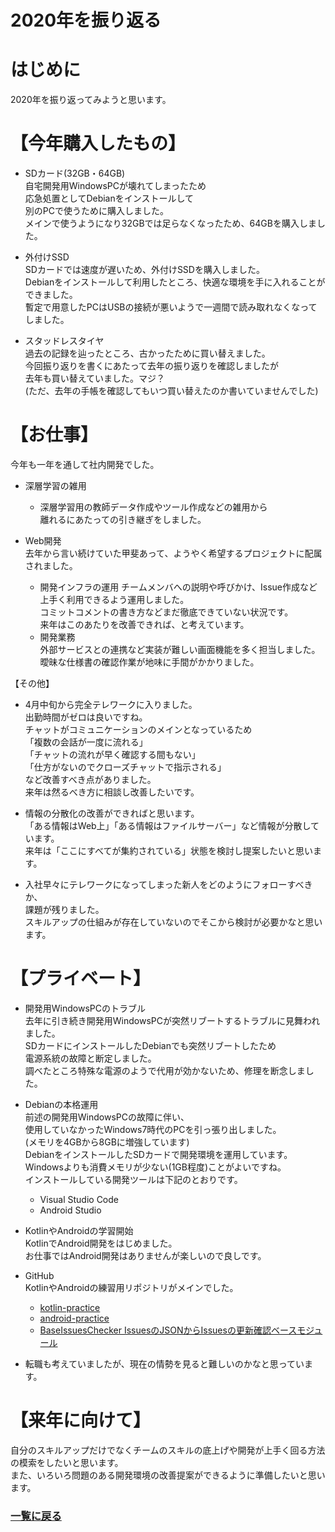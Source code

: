 2020年を振り返る
===

# はじめに
2020年を振り返ってみようと思います。  

# 【今年購入したもの】
* SDカード(32GB・64GB)  
  自宅開発用WindowsPCが壊れてしまったため  
  応急処置としてDebianをインストールして  
  別のPCで使うために購入しました。  
  メインで使うようになり32GBでは足らなくなったため、64GBを購入しました。  

* 外付けSSD  
  SDカードでは速度が遅いため、外付けSSDを購入しました。  
  Debianをインストールして利用したところ、快適な環境を手に入れることができました。  
  暫定で用意したPCはUSBの接続が悪いようで一週間で読み取れなくなってしました。

* スタッドレスタイヤ  
  過去の記録を辿ったところ、古かったために買い替えました。  
  今回振り返りを書くにあたって去年の振り返りを確認しましたが  
  去年も買い替えていました。マジ？  
  (ただ、去年の手帳を確認してもいつ買い替えたのか書いていませんでした)

# 【お仕事】
今年も一年を通して社内開発でした。  
* 深層学習の雑用
  * 深層学習用の教師データ作成やツール作成などの雑用から  
    離れるにあたっての引き継ぎをしました。  

* Web開発  
  去年から言い続けていた甲斐あって、ようやく希望するプロジェクトに配属されました。  
  * 開発インフラの運用
    チームメンバへの説明や呼びかけ、Issue作成など上手く利用できるよう運用しました。  
    コミットコメントの書き方などまだ徹底できていない状況です。  
    来年はこのあたりを改善できれば、と考えています。
  * 開発業務  
    外部サービスとの連携など実装が難しい画面機能を多く担当しました。  
    曖昧な仕様書の確認作業が地味に手間がかかりました。

【その他】
* 4月中旬から完全テレワークに入りました。  
  出勤時間がゼロは良いですね。  
  チャットがコミュニケーションのメインとなっているため  
  「複数の会話が一度に流れる」    
  「チャットの流れが早く確認する間もない」  
  「仕方がないのでクローズチャットで指示される」  
  など改善すべき点がありました。  
  来年は然るべき方に相談し改善したいです。

* 情報の分散化の改善ができればと思います。  
  「ある情報はWeb上」「ある情報はファイルサーバー」など情報が分散しています。  
  来年は「ここにすべてが集約されている」状態を検討し提案したいと思います。

* 入社早々にテレワークになってしまった新人をどのようにフォローすべきか、  
  課題が残りました。  
  スキルアップの仕組みが存在していないのでそこから検討が必要かなと思います。  

# 【プライベート】
* 開発用WindowsPCのトラブル  
  去年に引き続き開発用WindowsPCが突然リブートするトラブルに見舞われました。  
  SDカードにインストールしたDebianでも突然リブートしたため  
  電源系統の故障と断定しました。  
  調べたところ特殊な電源のようで代用が効かないため、修理を断念しました。  

* Debianの本格運用  
  前述の開発用WindowsPCの故障に伴い、  
  使用していなかったWindows7時代のPCを引っ張り出しました。  
  (メモリを4GBから8GBに増強しています)  
  DebianをインストールしたSDカードで開発環境を運用しています。  
  Windowsよりも消費メモリが少ない(1GB程度)ことがよいですね。  
  インストールしている開発ツールは下記のとおりです。
  * Visual Studio Code
  * Android Studio

* KotlinやAndroidの学習開始  
  KotlinでAndroid開発をはじめました。  
  お仕事ではAndroid開発はありませんが楽しいので良しです。　

* GitHub  
  KotlinやAndroidの練習用リポジトリがメインでした。  
  * [kotlin-practice](https://github.com/kazenetu/kotlin-practice)
  * [android-practice](https://github.com/kazenetu/android-practice)
  * [BaseIssuesChecker IssuesのJSONからIssuesの更新確認ベースモジュール](https://github.com/kazenetu/BaseIssuesChecker)

* 転職も考えていましたが、現在の情勢を見ると難しいのかなと思っています。

# 【来年に向けて】
自分のスキルアップだけでなくチームのスキルの底上げや開発が上手く回る方法の模索をしたいと思います。  
また、いろいろ問題のある開発環境の改善提案ができるように準備したいと思います。

### [一覧に戻る](README.md)
